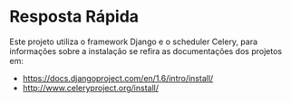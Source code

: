 
Resposta Rápida
========================

Este projeto utiliza o framework Django e o scheduler Celery, para informações sobre a instalação se refira as documentações dos projetos em:

 - https://docs.djangoproject.com/en/1.6/intro/install/
 - http://www.celeryproject.org/install/
